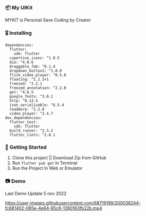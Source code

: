 ### 📦 **My UIKit**

MYKIT is Personal Save Coding by Creator

### 🎖  **Installing**
```
dependencies:
  flutter:
    sdk: flutter
  cupertino_icons: ^1.0.5
  dio: ^4.0.6
  draggable_fab: ^0.1.4
  dropdown_button2: ^1.8.9
  flick_video_player: ^0.5.0
  floating: ^1.1.1+1
  freezed: ^2.2.1
  freezed_annotation: ^2.2.0
  get: ^4.6.5
  google_fonts: ^3.0.1
  http: ^0.13.5
  json_serializable: ^6.5.4
  readmore: ^2.2.0
  video_player: ^2.4.7
dev_dependencies:
  flutter_test:
    sdk: flutter
  build_runner: ^2.3.2
  flutter_lints: ^2.0.1
```
### 🚀 **Getting Started**
1. Clone this project || Download Zip from GitHub
2. Run `flutter pub get` In Terminal
3. Run the Project In Web or Emulator

### 📷 **Demo** 
Last Demo Update 5 nov 2022



https://user-images.githubusercontent.com/68719199/200038244-fc881402-085e-4e64-85c6-1390163fb22b.mp4


